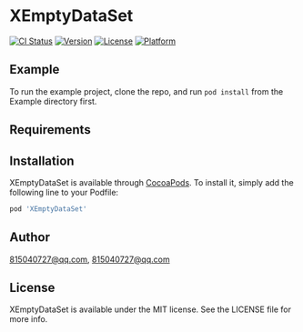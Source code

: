 # XEmptyDataSet

[![CI Status](https://img.shields.io/travis/815040727@qq.com/XEmptyDataSet.svg?style=flat)](https://travis-ci.org/815040727@qq.com/XEmptyDataSet)
[![Version](https://img.shields.io/cocoapods/v/XEmptyDataSet.svg?style=flat)](https://cocoapods.org/pods/XEmptyDataSet)
[![License](https://img.shields.io/cocoapods/l/XEmptyDataSet.svg?style=flat)](https://cocoapods.org/pods/XEmptyDataSet)
[![Platform](https://img.shields.io/cocoapods/p/XEmptyDataSet.svg?style=flat)](https://cocoapods.org/pods/XEmptyDataSet)

## Example

To run the example project, clone the repo, and run `pod install` from the Example directory first.

## Requirements

## Installation

XEmptyDataSet is available through [CocoaPods](https://cocoapods.org). To install
it, simply add the following line to your Podfile:

```ruby
pod 'XEmptyDataSet'
```

## Author

815040727@qq.com, 815040727@qq.com

## License

XEmptyDataSet is available under the MIT license. See the LICENSE file for more info.
